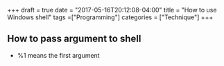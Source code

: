 +++
draft = true
date = "2017-05-16T20:12:08-04:00"
title = "How to use Windows shell"
tags =["Programming"]
categories = ["Technique"]
+++

## How to pass argument to shell

* %1 means the first argument